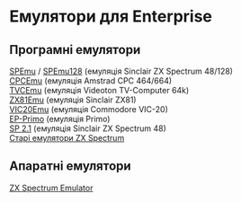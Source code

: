 # Емулятори для Enterprise

## Програмні емулятори
[SPEmu](se-spemu.md) / [SPEmu128](se-spemu.md) (емуляція Sinclair ZX Spectrum 48/128)  
[CPCEmu](se-cpcemu.md) (емуляція Amstrad CPC 464/664)  
[TVCEmu](se-tvcemu.md) (емуляція Videoton TV-Computer 64k)  
[ZX81Emu](se-zx81emu.md) (емуляція Sinclair ZX81)  
[VIC20Emu](se-vic20emu.md) (емуляція Commodore VIC-20)  
[EP-Primo](se-primo.md) (емуляція Primo)  
[SP 2.1](se-sp21.md) (емуляція Sinclair ZX Spectrum 48)  
[Старі емулятори ZX Spectrum](se-oldzxemu.md)  

## Апаратні емулятори
[ZX Spectrum Emulator](../hardware/he-zxemu.md)  
